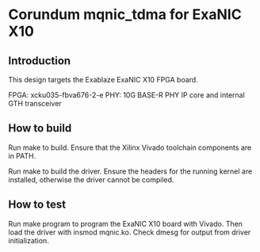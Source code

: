 # Corundum mqnic_tdma for ExaNIC X10

## Introduction

This design targets the Exablaze ExaNIC X10 FPGA board.

FPGA: xcku035-fbva676-2-e
PHY: 10G BASE-R PHY IP core and internal GTH transceiver

## How to build

Run make to build.  Ensure that the Xilinx Vivado toolchain components are
in PATH.

Run make to build the driver.  Ensure the headers for the running kernel are
installed, otherwise the driver cannot be compiled.

## How to test

Run make program to program the ExaNIC X10 board with Vivado.  Then load the
driver with insmod mqnic.ko.  Check dmesg for output from driver
initialization.


